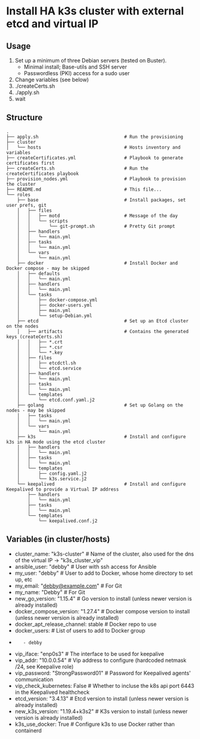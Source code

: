 Install HA k3s cluster with external etcd and virtual IP
========================================================

Usage
-----

1. Set up a minimum of three Debian servers (tested on Buster). 
    - Minimal install; Base-utils and SSH server
    - Passwordless (PKI) access for a sudo user
2. Change variables (see below)
3. ./createCerts.sh
4. ./apply.sh
5. wait


Structure
---------

```
.
├── apply.sh                                # Run the provisioning
├── cluster
│   └── hosts                               # Hosts inventory and variables
├── createCertificates.yml                  # Playbook to generate certificates first
├── createCerts.sh                          # Run the createCertificates playbook
├── provision_nodes.yml                     # Playbook to provision the cluster
├── README.md                               # This file...
└── roles
    ├── base                                # Install packages, set user prefs, git
    │   ├── files
    │   │   ├── motd                        # Message of the day
    │   │   └── scripts
    │   │       └── git-prompt.sh           # Pretty Git prompt
    │   ├── handlers
    │   │   └── main.yml
    │   ├── tasks
    │   │   └── main.yml
    │   └── vars
    │       └── main.yml
    ├── docker                              # Install Docker and Docker compose - may be skipped
    │   ├── defaults
    │   │   └── main.yml
    │   ├── handlers
    │   │   └── main.yml
    │   └── tasks
    │       ├── docker-compose.yml
    │       ├── docker-users.yml
    │       ├── main.yml
    │       └── setup-Debian.yml
    ├── etcd                                # Set up an Etcd cluster on the nodes
    │   ├── artifacts                       # Contains the generated keys (createCerts.sh)
    │   │   ├── *.crt
    │   │   ├── *.csr
    │   │   └── *.key
    │   ├── files
    │   │   ├── etcdctl.sh
    │   │   └── etcd.service
    │   ├── handlers
    │   │   └── main.yml
    │   ├── tasks
    │   │   └── main.yml
    │   └── templates
    │       └── etcd.conf.yaml.j2
    ├── golang                              # Set up Golang on the nodes - may be skipped
    │   ├── tasks
    │   │   └── main.yml
    │   └── vars
    │       └── main.yml
    ├── k3s                                 # Install and configure k3s in HA mode using the etcd cluster
    │   ├── handlers
    │   │   └── main.yml
    │   ├── tasks
    │   │   └── main.yml
    │   └── templates
    │       ├── config.yaml.j2
    │       └── k3s.service.j2
    └── keepalived                          # Install and configure Keepalived to provide a Virtual IP address
        ├── handlers
        │   └── main.yml
        ├── tasks
        │   └── main.yml
        └── templates
            └── keepalived.conf.j2
```

Variables (in cluster/hosts)
----------------------------

*    cluster_name: "k3s-cluster"            # Name of the cluster, also used for the dns of the virtual IP -> "k3s_cluster_vip"
*    ansible_user: "debby"                  # User with ssh access for Ansible
*    my_user: "debby"                       # User to add to Docker, whose home directory to set up, etc
*    my_email: "debby@example.com"          # For Git
*    my_name: "Debby"                       # For Git
*    new_go_version: "1.15.4"               # Go version to install (unless newer version is already installed)
*    docker_compose_version: "1.27.4"       # Docker compose version to install (unless newer version is already installed)
*    docker_apt_release_channel: stable     # Docker repo to use 
*    docker_users:                          # List of users to add to Docker group
*        - debby
*    vip_iface: "enp0s3"                    # The interface to be used for keepalive
*    vip_addr: "10.0.0.54"                  # Vip address to configure (hardcoded netmask /24, see Keepalive role)
*    vip_password: "StrongPassword01"       # Password for Keepalived agents' communication
*    vip_check_kubernetes: False            # Whether to incluse the k8s api port 6443 in the Keepalived healthcheck
*    etcd_version: "3.4.13"                 # Etcd version to install (unless newer version is already installed)
*    new_k3s_version: "1.19.4+k3s2"         # K3s version to install (unless newer version is already installed)
*    k3s_use_docker: True                   # Configure k3s to use Docker rather than containerd


